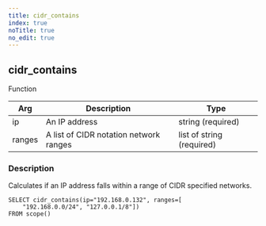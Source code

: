 ```yaml
---
title: cidr_contains
index: true
noTitle: true
no_edit: true
---
```




<div class="vql_item"></div>


## cidr_contains
<span class='vql_type pull-right page-header'>Function</span>



<div class="vqlargs"></div>

Arg | Description | Type
----|-------------|-----
ip|An IP address|string (required)
ranges|A list of CIDR notation network ranges|list of string (required)

### Description

Calculates if an IP address falls within a range of CIDR specified
networks.

```vql
SELECT cidr_contains(ip="192.168.0.132", ranges=[
    "192.168.0.0/24", "127.0.0.1/8"])
FROM scope()
```


